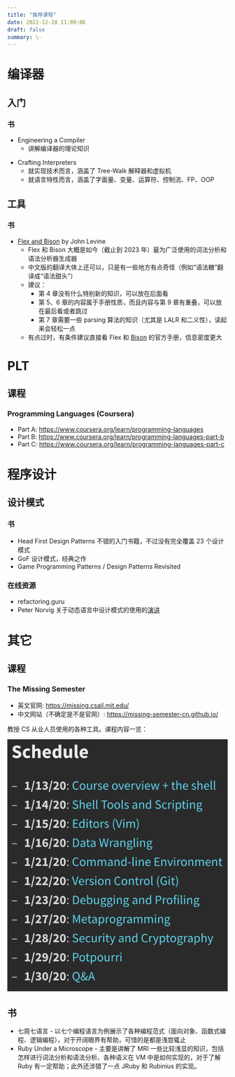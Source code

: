 ```yaml
---
title: "推荐课程"
date: 2022-12-28 11:09:06
draft: false
summary: \-
---
```


# 编译器

## 入门

### 书

+ Engineering a Compiler
  + 讲解编译器的理论知识
- Crafting Interpreters
  - 就实现技术而言，涵盖了 Tree-Walk 解释器和虚拟机
  - 就语言特性而言，涵盖了字面量、变量、运算符、控制流、FP、OOP

## 工具

### 书

- [Flex and Bison](https://www.oreilly.com/library/view/flex-bison/9780596805418/?_gl=1*1m4okjo*_ga*NzM3Mjc1NDUzLjE2NzUyMjEyODY.*_ga_092EL089CH*MTY3NTgyNTcyMy4zLjAuMTY3NTgyNTcyOC41NS4wLjA.) by John Levine
  - Flex 和 Bison 大概是如今（截止到 2023 年）最为广泛使用的词法分析和语法分析器生成器
  - 中文版的翻译大体上还可以，只是有一些地方有点奇怪（例如“语法糖”翻译成“语法甜头”）
  - 建议：
    - 第 4 章没有什么特别新的知识，可以放在后面看
    - 第 5、6 章的内容属于手册性质，而且内容与第 9 章有重叠，可以放在最后看或者跳过
    - 第 7 章需要一些 parsing 算法的知识（尤其是 LALR 和二义性），读起来会轻松一点
  - 有点过时，有条件建议直接看 Flex 和 [Bison](https://www.gnu.org/software/bison/manual/) 的官方手册，信息密度更大

# PLT

## 课程

### Programming Languages (Coursera)

+ Part A: https://www.coursera.org/learn/programming-languages
+ Part B: https://www.coursera.org/learn/programming-languages-part-b
+ Part C: https://www.coursera.org/learn/programming-languages-part-c

# 程序设计

## 设计模式

### 书

- Head First Design Patterns 不错的入门书籍，不过没有完全覆盖 23 个设计模式
- GoF 设计模式，经典之作
- Game Programming Patterns / Design Patterns Revisited

### 在线资源

- refactoring.guru
- Peter Norvig 关于动态语言中设计模式的使用的[演讲](http://www.norvig.com/design-patterns/design-patterns.pdf)

# 其它

## 课程

### The Missing Semester

+ 英文官网: https://missing.csail.mit.edu/
+ 中文网站（不确定是不是官网）: https://missing-semester-cn.github.io/

教授 CS 从业人员使用的各种工具。课程内容一览：

![](images/missing-semester-schedule.png)

## 书

+ 七周七语言 - 以七个编程语言为例展示了各种编程范式（面向对象、函数式编程、逻辑编程），对于开阔眼界有帮助，可惜的是都是浅尝辄止
+ Ruby Under a Microscope - 主要是讲解了 MRI 一些比较浅显的知识，包括怎样进行词法分析和语法分析、各种语义在 VM 中是如何实现的，对于了解 Ruby 有一定帮助；此外还涉猎了一点 JRuby 和 Rubinius 的实现。
